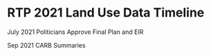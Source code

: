 # RTP 2021 Land Use Data Timeline





July 2021 Politicians Approve Final Plan and EIR 

Sep 2021 CARB Summaries
